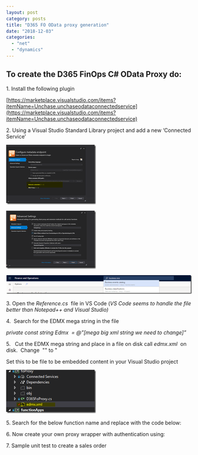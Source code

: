 ```yaml
---
layout: post
category: posts
title: "D365 FO OData proxy generation"
date: "2018-12-03"
categories: 
  - "net"
  - "dynamics"
---
```


## To create the D365 FinOps C# OData Proxy do:

1\. Install the following plugin

[https://marketplace.visualstudio.com/items?itemName=Unchase.unchaseodataconnectedservice](https://marketplace.visualstudio.com/items?itemName=Unchase.unchaseodataconnectedservice)

2\. Using a Visual Studio Standard Library project and add a new ‘Connected Service’

[![clip_image001[4]](images/clip_image0014_thumb.png "clip_image001[4]")](https://raw.githubusercontent.com/chrismckelt/chrismckelt.github.io/master/_posts/posts/images/2019/12/clip_image0014.png)

[![clip_image002[4]](images/clip_image0024_thumb.png "clip_image002[4]")](https://raw.githubusercontent.com/chrismckelt/chrismckelt.github.io/master/_posts/posts/images/2019/12/clip_image0024.png)

[![image](images/image_thumb.png "image")](https://raw.githubusercontent.com/chrismckelt/chrismckelt.github.io/master/_posts/posts/images/2019/12/image.png)

3\. Open the _Reference.cs_  file in VS Code (_VS Code seems to handle the file better than Notepad++ and Visual Studio)_

4.  Search for the EDMX mega string in the file

_private const string Edmx  = @”\[mega big xml string we need to change\]”_

5.   Cut the EDMX mega string and place in a file on disk call _edmx.xml_  on disk.  Change  "" to "

Set this to be file to be embedded content in your Visual Studio project

[![clip_image001](images/clip_image001_thumb.png "clip_image001")](https://raw.githubusercontent.com/chrismckelt/chrismckelt.github.io/master/_posts/posts/images/2019/12/clip_image001.png)

5\. Search for the below function name and replace with the code below:

<script src="https://gist.github.com/chrismckelt/0212be92b34a8758eafba51f37ac8f4b.js"></script>

6\. Now create your own proxy wrapper with authentication using:

<script src="https://gist.github.com/chrismckelt/9fb3ce4c9f1abd6b899f1350f272153c.js"></script>

7\. Sample unit test to create a sales order

<script src="https://gist.github.com/chrismckelt/da45843a40b0b3ab7cfd3520ea06bdba.js"></script>
